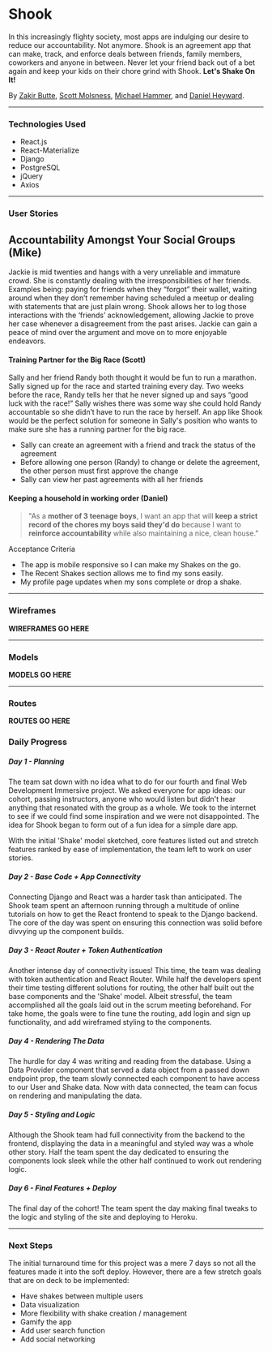 # Shook
In this increasingly flighty society, most apps are indulging our desire to reduce our accountability. Not anymore. Shook is an agreement app that can make, track, and enforce deals between friends, family members, coworkers and anyone in between. Never let your friend back out of a bet again and keep your kids on their chore grind with Shook. **Let's Shake On It!**

By [Zakir Butte](http://www.github.com/zakirb), [Scott Molsness](https://github.com/smolsn13), [Michael Hammer](https://github.com/HamMike), and [Daniel Heyward](http://www.github.com/danheyward).

***
### Technologies Used
* React.js
* React-Materialize
* Django
* PostgreSQL
* jQuery
* Axios

***
### User Stories

## Accountability Amongst Your Social Groups (Mike)
Jackie is mid twenties and hangs with a very unreliable and immature crowd.  She is constantly dealing with the irresponsibilities of her friends. Examples being: paying for friends when they “forgot” their wallet, waiting around when they don’t remember having scheduled a meetup or dealing with statements that are just plain wrong.  Shook allows her to log those interactions with the ‘friends’ acknowledgement, allowing Jackie to prove her case whenever a disagreement from the past arises.  Jackie can gain a peace of mind over the argument and move on to more enjoyable endeavors.

#### Training Partner for the Big Race (Scott)
Sally and her friend Randy both thought it would be fun to run a marathon. Sally signed up for the race and started training every day. Two weeks before the race, Randy tells her that he never signed up and says “good luck with the race!” Sally wishes there was some way she could hold Randy accountable so she didn’t have to run the race by herself. An app like Shook would be the perfect solution for someone in Sally's position who wants to make sure she has a running partner for the big race.
* Sally can create an agreement with a friend and track the status of the agreement
* Before allowing one person (Randy) to change or delete the agreement, the other person must first approve the change
* Sally can view her past agreements with all her friends


#### Keeping a household in working order (Daniel)
> "As a **mother of 3 teenage boys**, I want an app that will **keep a strict record of the chores my boys said they'd do** because I want to **reinforce accountability** while also maintaining a nice, clean house."

Acceptance Criteria
* The app is mobile responsive so I can make my Shakes on the go.
* The Recent Shakes section allows me to find my sons easily.
* My profile page updates when my sons complete or drop a shake.

***
### Wireframes

**WIREFRAMES GO HERE**


***
### Models

**MODELS GO HERE**


***
### Routes

**ROUTES GO HERE**

### Daily Progress

##### Day 1 - Planning
The team sat down with no idea what to do for our fourth and final Web Development Immersive project. We asked everyone for app ideas: our cohort, passing instructors, anyone who would listen but didn't hear anything that resonated with the group as a whole. We took to the internet to see if we could find some inspiration and we were not disappointed. The idea for Shook began to form out of a fun idea for a simple dare app.

With the initial 'Shake' model sketched, core features listed out and stretch features ranked by ease of implementation, the team left to work on user stories.

##### Day 2 - Base Code + App Connectivity
Connecting Django and React was a harder task than anticipated. The Shook team spent an afternoon running through a multitude of online tutorials on how to get the React frontend to speak to the Django backend. The core of the day was spent on ensuring this connection was solid before divvying up the component builds.

##### Day 3 - React Router + Token Authentication
Another intense day of connectivity issues! This time, the team was dealing with token authentication and React Router. While half the developers spent their time testing different solutions for routing, the other half built out the base components and the 'Shake' model. Albeit stressful, the team accomplished all the goals laid out in the scrum meeting beforehand. For take home, the goals were to fine tune the routing, add login and sign up functionality, and add wireframed styling to the components.

##### Day 4 - Rendering The Data
The hurdle for day 4 was writing and reading from the database. Using a Data Provider component that served a data object from a passed down endpoint prop, the team slowly connected each component to have access to our User and Shake data. Now with data connected, the team can focus on rendering and manipulating the data.

##### Day 5 - Styling and Logic
Although the Shook team had full connectivity from the backend to the frontend, displaying the data in a meaningful and styled way was a whole other story. Half the team spent the day dedicated to ensuring the components look sleek while the other half continued to work out rendering logic.

##### Day 6 - Final Features + Deploy
The final day of the cohort! The team spent the day making final tweaks to the logic and styling of the site and deploying to Heroku.

***

### Next Steps
The initial turnaround time for this project was a mere 7 days so not all the features made it into the soft deploy. However, there are a few stretch goals that are on deck to be implemented:

* Have shakes between multiple users
* Data visualization
* More flexibility with shake creation / management
* Gamify the app
* Add user search function
* Add social networking
